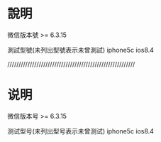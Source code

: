 # 說明
微信版本號 >= 6.3.15

測試型號(未列出型號表示未曾測試)
iphone5c ios8.4

/////////////////////////////////////////////////////////
# 说明
微信版本号 >= 6.3.15

测试型号(未列出型号表示未曾测试)
iphone5c ios8.4
